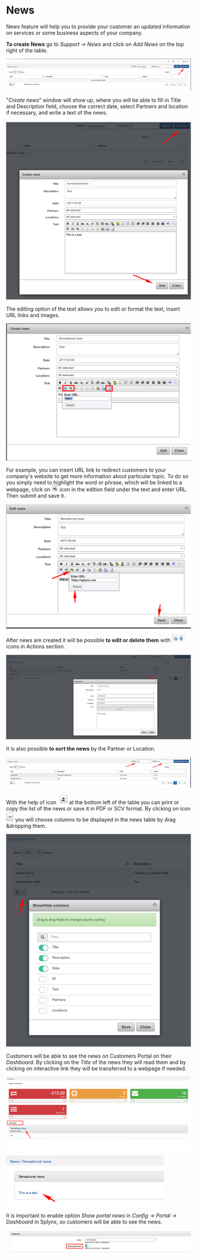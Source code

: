 News
====

News feature will help you to provide your customer an updated information on services or some business aspects of your company.

**To create News** go to *Support → News* and click on *Add News* on the top right of the table.

![Add news](./add_news.png?w=300)

"*Create news*" window will show up, where you will be able to fill in Title and Description field, choose the correct date, select Partners and location if necessary, and write a text of the news.

![Create news](./create_news.png?w=300)

The editing option of the text allows you to edit or format the text, insert URL links and images.

![Edit text](./edit_text.png?w=300)

For example, you can insert URL link to redirect customers to your company's website to get more information about particular topic. To do so you simply need to highlight the word or phrase, which will be linked to a webpage, click on <icon class="image-icon">![URL icon](./url_icon.png)</icon> icon in the edition field under the text and enter URL. Then submit and save it.

![Save url](./save_url.png?w=300)

After news are created it will be possible **to edit or delete them** with <icon class="image-icon">![Edit delete icon](./edit_delete_icon.png)</icon> icons in Actions section.

![Edit news](./edit_news.png?w=300)

It is also possible **to sort the news** by the Partner or Location.

![Sort news](./sort_news.png?w=300)

With the help of icon <icon class="image-icon">![Save icon](./save_icon.png)</icon> at the bottom left of the table you can print or copy the list of the news or save it in PDF or SCV format. By clicking on icon <icon class="image-icon">![Columns icon](./columns_icon.png)</icon> you will choose columns to be displayed in the news table by drag &dropping them.

![Show hide columns](./show_hide_columns.png?w=300)

Customers will be able to see the news on Customers Portal on their *Dashboard*. By clicking on the *Title* of the news they will read them and by clicking on interactive link they will be transferred to a webpage if needed.

![Dashboard news](./dashboard_news.png?w=300)

![Read news](./read_news.png?w=300)

It is important to enable option *Show portal news* in *Config → Portal → Dashboard* in Splynx, so customers will be able to see the news.

![Turn on news](./turn_on_news.png?w=300)
